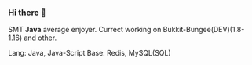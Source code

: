 ### Hi there 👋
SMT **Java** average enjoyer.
Currect working on Bukkit-Bungee(DEV)(1.8-1.16) and other.

Lang: Java, Java-Script
Base: Redis, MySQL(SQL)
